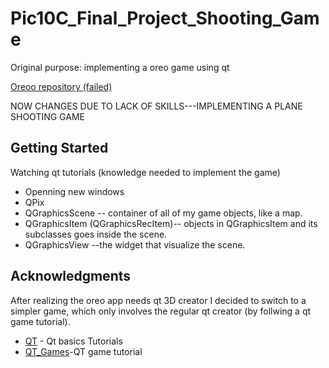 # Pic10C_Final_Project_Shooting_Game
Original purpose: implementing a oreo game using qt

[Oreoo repository (failed)](https://github.com/QAQJESSICAQAQ/Pic10C_Final-Project/edit/master/README.md) 

NOW CHANGES DUE TO LACK OF SKILLS---IMPLEMENTING A PLANE SHOOTING GAME

## Getting Started
Watching qt tutorials (knowledge needed to implement the game)
* Openning new windows
* QPix
* QGraphicsScene -- container of all of my game objects, like a map. 
* QGraphicsItem (QGraphicsRecItem)-- objects in QGraphicsItem and its subclasses goes inside the scene.
* QGraphicsView --the widget that visualize the scene.


## Acknowledgments
After realizing the oreo app needs qt 3D creator I decided to switch to a simpler game, which only involves the regular qt creator (by follwing a qt game tutorial). 





* [QT](https://www.youtube.com/watch?v=EkjaiDsiM-Q&list=PLS1QulWo1RIZiBcTr5urECberTITj7gjA) - Qt basics Tutorials
* [QT_Games](https://www.youtube.com/watch?v=8ntEQpg7gck&list=PLyb40eoxkelOa5xCB9fvGrkoBf8JzEwtV&index=1)-QT game tutorial


